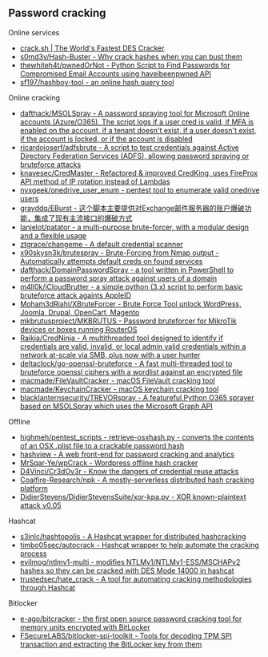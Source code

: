 ## Password cracking

Online services

* [crack.sh | The World's Fastest DES Cracker](https://crack.sh/netntlm/)
* [s0md3v/Hash-Buster - Why crack hashes when you can bust them](https://github.com/s0md3v/Hash-Buster)
* [thewhiteh4t/pwnedOrNot - Python Script to Find Passwords for Compromised Email Accounts using haveibeenpwned API](https://github.com/thewhiteh4t/pwnedOrNot)
* [sf197/hashboy-tool - an online hash query tool](https://github.com/sf197/hashboy-tool)

Online cracking

* [dafthack/MSOLSpray - A password spraying tool for Microsoft Online accounts (Azure/O365). The script logs if a user cred is valid, if MFA is enabled on the account, if a tenant doesn't exist, if a user doesn't exist, if the account is locked, or if the account is disabled](https://github.com/dafthack/MSOLSpray)
* [ricardojoserf/adfsbrute - A script to test credentials against Active Directory Federation Services (ADFS), allowing password spraying or bruteforce attacks](https://github.com/ricardojoserf/adfsbrute)
* [knavesec/CredMaster - Refactored & improved CredKing, uses FireProx API method of IP rotation instead of Lambdas](https://github.com/knavesec/CredMaster)
* [nyxgeek/onedrive_user_enum - pentest tool to enumerate valid onedrive users](https://github.com/nyxgeek/onedrive_user_enum)
* [grayddq/EBurst - 这个脚本主要提供对Exchange邮件服务器的账户爆破功能，集成了现有主流接口的爆破方式](https://github.com/grayddq/EBurst)
* [lanjelot/patator - a multi-purpose brute-forcer, with a modular design and a flexible usage](https://github.com/lanjelot/patator)
* [ztgrace/changeme - A default credential scanner](https://github.com/ztgrace/changeme)
* [x90skysn3k/brutespray - Brute-Forcing from Nmap output - Automatically attempts default creds on found services](https://github.com/x90skysn3k/brutespray)
* [dafthack/DomainPasswordSpray - a tool written in PowerShell to perform a password spray attack against users of a domain](https://github.com/dafthack/DomainPasswordSpray)
* [m4ll0k/iCloudBrutter - a simple python (3.x) script to perform basic bruteforce attack againts AppleID](https://github.com/m4ll0k/iCloudBrutter)
* [Moham3dRiahi/XBruteForcer - Brute Force Tool unlock WordPress, Joomla, Drupal, OpenCart, Magento](https://github.com/Moham3dRiahi/XBruteForcer)
* [mkbrutusproject/MKBRUTUS - Password bruteforcer for MikroTik devices or boxes running RouterOS](https://github.com/mkbrutusproject/MKBRUTUS)
* [Raikia/CredNinja - A multithreaded tool designed to identify if credentials are valid, invalid, or local admin valid credentials within a network at-scale via SMB, plus now with a user hunter](https://github.com/Raikia/CredNinja)
* [deltaclock/go-openssl-bruteforce - A fast multi-threaded tool to bruteforce openssl ciphers with a wordlist against an encrypted file](https://github.com/deltaclock/go-openssl-bruteforce)
* [macmade/FileVaultCracker - macOS FileVault cracking tool](https://github.com/macmade/FileVaultCracker)
* [macmade/KeychainCracker - macOS keychain cracking tool](https://github.com/macmade/KeychainCracker)
* [blacklanternsecurity/TREVORspray - A featureful Python O365 sprayer based on MSOLSpray which uses the Microsoft Graph API](https://github.com/blacklanternsecurity/TREVORspray)

Offline

* [highmeh/pentest_scripts - retrieve-osxhash.py - converts the contents of an OSX .plist file to a crackable password hash](https://github.com/highmeh/pentest_scripts/blob/master/retrieve-osxhash.py)
* [hashview - A web front-end for password cracking and analytics](https://github.com/hashview/hashview)
* [MrSqar-Ye/wpCrack - Wordpress offline hash cracker](https://github.com/MrSqar-Ye/wpCrack)
* [D4Vinci/Cr3dOv3r - Know the dangers of credential reuse attacks](https://github.com/D4Vinci/Cr3dOv3r)
* [Coalfire-Research/npk - A mostly-serverless distributed hash cracking platform](https://github.com/Coalfire-Research/npk)
* [DidierStevens/DidierStevensSuite/xor-kpa.py - XOR known-plaintext attack v0.05](https://github.com/DidierStevens/DidierStevensSuite/blob/master/xor-kpa.py)

Hashcat

* [s3inlc/hashtopolis - A Hashcat wrapper for distributed hashcracking](https://github.com/s3inlc/hashtopolis)
* [timbo05sec/autocrack - Hashcat wrapper to help automate the cracking process](https://github.com/timbo05sec/autocrack)
* [evilmog/ntlmv1-multi - modifies NTLMv1/NTLMv1-ESS/MSCHAPv2 hashes so they can be cracked with DES Mode 14000 in hashcat](https://github.com/evilmog/ntlmv1-multi)
* [trustedsec/hate_crack - A tool for automating cracking methodologies through Hashcat](https://github.com/trustedsec/hate_crack)

Bitlocker

* [e-ago/bitcracker - the first open source password cracking tool for memory units encrypted with BitLocker](https://github.com/e-ago/bitcracker)
* [FSecureLABS/bitlocker-spi-toolkit - Tools for decoding TPM SPI transaction and extracting the BitLocker key from them](https://github.com/FSecureLABS/bitlocker-spi-toolkit)
